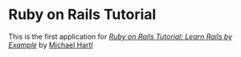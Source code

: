 # Ruby on Rails Tutorial

This is the first application for [*Ruby on Rails Tutorial: Learn Rails by Example*](http://railstutorial.org/) by [Michael Hartl](http://www.blah.com)